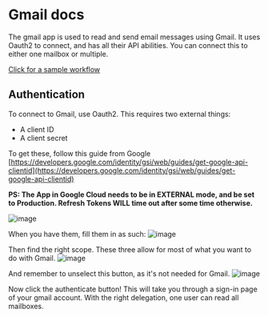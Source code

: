 # Gmail docs
The gmail app is used to read and send email messages using Gmail. It uses Oauth2 to connect, and has all their API abilities. You can connect this to either one mailbox or multiple.

[Click for a sample workflow](https://shuffler.io/workflows/e506060f-0c58-4f95-a0b8-f671103d78e5)

## Authentication
To connect to Gmail, use Oauth2. This requires two external things:
- A client ID
- A client secret

To get these, follow this guide from Google [https://developers.google.com/identity/gsi/web/guides/get-google-api-clientid](https://developers.google.com/identity/gsi/web/guides/get-google-api-clientid)

**PS: The App in Google Cloud needs to be in EXTERNAL mode, and be set to Production. Refresh Tokens WILL time out after some time otherwise.**

![image](https://github.com/Shuffle/openapi-apps/assets/5719530/e5830e85-b3bf-4f8c-9047-99ea66b110cd)

When you have them, fill them in as such:
![image](https://user-images.githubusercontent.com/5719530/160306577-9fc973ab-328f-4005-a036-43589a2e2690.png)

Then find the right scope. These three allow for most of what you want to do with Gmail.
![image](https://user-images.githubusercontent.com/5719530/160306410-99df4d2a-1d35-462b-ab34-289eaa53f393.png)

And remember to unselect this button, as it's not needed for Gmail.
![image](https://user-images.githubusercontent.com/5719530/160306424-f662f8c3-87e0-40ec-a321-9589596575db.png)

Now click the authenticate button! This will take you through a sign-in page of your gmail account. With the right delegation, one user can read all mailboxes.

